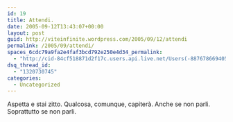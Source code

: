 ```yaml
---
id: 19
title: Attendi.
date: 2005-09-12T13:43:07+00:00
layout: post
guid: http://viteinfinite.wordpress.com/2005/09/12/attendi
permalink: /2005/09/attendi/
spaces_6cdc79a9fa2e4faf3bcd792e250e4d34_permalink:
  - "http://cid-84cf518871d2f17c.users.api.live.net/Users(-8876786694056906372)/Blogs('84CF518871D2F17C!102')/Entries('84CF518871D2F17C!177')?authkey=fENm43hoal0%24"
dsq_thread_id:
  - "1320730745"
categories:
  - Uncategorized
---
```

<div id="msgcns!84CF518871D2F17C!177" class="bvMsg">
  <div>
    Aspetta e stai zitto. Qualcosa, comunque, capiterà. Anche se non parli.
  </div>
  
  <div>
    Soprattutto se non parli.
  </div>
</div>